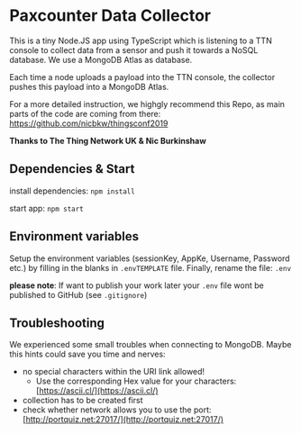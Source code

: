 # Paxcounter Data Collector

This is a tiny Node.JS app using TypeScript which is listening to a TTN console to collect data from a sensor and push it towards a NoSQL database. We use a MongoDB Atlas as database.

Each time a node uploads a payload into the TTN console, the collector pushes this payload into a MongoDB Atlas.

For a more detailed instruction, we highgly recommend this Repo, as main parts of the code are coming from there: https://github.com/nicbkw/thingsconf2019

**Thanks to The Thing Network UK & Nic Burkinshaw**

## Dependencies & Start

install dependencies:
`npm install`


start app:
`npm start`

## Environment variables
Setup the environment variables (sessionKey, AppKe, Username, Password etc.) by filling in the blanks in `.envTEMPLATE` file.
Finally, rename the file: `.env`

**please note**: If want to publish your work later your `.env` file wont be published to GitHub (see `.gitignore`)

## Troubleshooting
We experienced some small troubles when connecting to MongoDB. Maybe this hints could save you time and nerves:
* no special characters within the URI link allowed!
    * Use the corresponding Hex value for your characters: [https://ascii.cl/](https://ascii.cl/)
* collection has to be created first
* check whether network allows you to use the port: [http://portquiz.net:27017/](http://portquiz.net:27017/)



